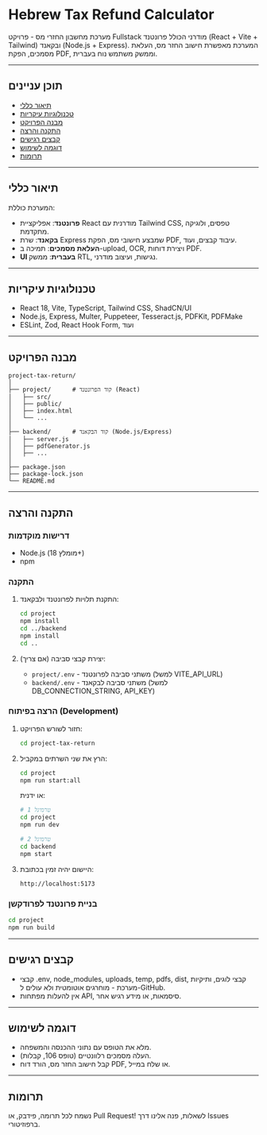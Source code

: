# Hebrew Tax Refund Calculator

מערכת מחשבון החזרי מס - פרויקט Fullstack מודרני הכולל פרונטנד (React + Vite + Tailwind) ובקאנד (Node.js + Express).
המערכת מאפשרת חישוב החזר מס, העלאת מסמכים, הפקת PDF, וממשק משתמש נוח בעברית.

---

## תוכן עניינים

- [תיאור כללי](#תיאור-כללי)
- [טכנולוגיות עיקריות](#טכנולוגיות-עיקריות)
- [מבנה הפרויקט](#מבנה-הפרויקט)
- [התקנה והרצה](#התקנה-והרצה)
- [קבצים רגישים](#קבצים-רגישים)
- [דוגמה לשימוש](#דוגמה-לשימוש)
- [תרומות](#תרומות)

---

## תיאור כללי

המערכת כוללת:

- **פרונטנד**: אפליקציית React מודרנית עם Tailwind CSS, טפסים, ולוגיקה מתקדמת.
- **בקאנד**: שרת Express שמבצע חישובי מס, הפקת PDF, עיבוד קבצים, ועוד.
- **העלאת מסמכים**: תמיכה ב-upload, OCR, ויצירת דוחות PDF.
- **UI בעברית**: ממשק RTL, נגישות, ועיצוב מודרני.

---

## טכנולוגיות עיקריות

- React 18, Vite, TypeScript, Tailwind CSS, ShadCN/UI
- Node.js, Express, Multer, Puppeteer, Tesseract.js, PDFKit, PDFMake
- ESLint, Zod, React Hook Form, ועוד

---

## מבנה הפרויקט

```
project-tax-return/
│
├── project/      # קוד הפרונטנד (React)
│   ├── src/
│   ├── public/
│   ├── index.html
│   └── ...
│
├── backend/      # קוד הבקאנד (Node.js/Express)
│   ├── server.js
│   ├── pdfGenerator.js
│   ├── ...
│
├── package.json
├── package-lock.json
└── README.md
```

---

## התקנה והרצה

### דרישות מוקדמות

- Node.js (מומלץ 18+)
- npm

### התקנה

1. התקנת תלויות לפרונטנד ולבקאנד:

   ```bash
   cd project
   npm install
   cd ../backend
   npm install
   cd ..
   ```

2. יצירת קבצי סביבה (אם צריך):
   - `project/.env` - משתני סביבה לפרונטנד (למשל VITE_API_URL)
   - `backend/.env` - משתני סביבה לבקאנד (למשל DB_CONNECTION_STRING, API_KEY)

### הרצה בפיתוח (Development)

1. חזור לשורש הפרויקט:

   ```bash
   cd project-tax-return
   ```

2. הרץ את שני השרתים במקביל:

   ```bash
   cd project
   npm run start:all
   ```

   או ידנית:

   ```bash
   # טרמינל 1
   cd project
   npm run dev

   # טרמינל 2
   cd backend
   npm start
   ```

3. היישום יהיה זמין בכתובת:
   ```
   http://localhost:5173
   ```

### בניית פרונטנד לפרודקשן

```bash
cd project
npm run build
```

---

## קבצים רגישים

- קבצי ‎.env‎, ‎node_modules‎, ‎uploads‎, ‎temp‎, ‎pdfs‎, ‎dist‎, קבצי לוגים, ותיקיות מערכת - מוחרגים אוטומטית ולא עולים ל-GitHub.
- אין להעלות מפתחות API, סיסמאות, או מידע רגיש אחר.

---

## דוגמה לשימוש

- מלא את הטופס עם נתוני ההכנסה והמשפחה.
- העלה מסמכים רלוונטיים (טופס 106, קבלות).
- קבל חישוב החזר מס, הורד דוח PDF, או שלח במייל.

---

## תרומות

נשמח לכל תרומה, פידבק, או Pull Request!
לשאלות, פנה אלינו דרך Issues ברפוזיטורי.
